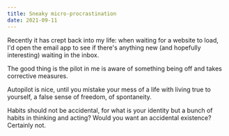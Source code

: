 ```yaml
---
title: Sneaky micro-procrastination
date: 2021-09-11
---
```


Recently it has crept back into my life: when waiting for a website to load, I'd open the email app to see if there's anything new (and hopefully interesting) waiting in the inbox.

The good thing is the pilot in me is aware of something being off and takes corrective measures.

Autopilot is nice, until you mistake your mess of a life with living true to yourself, a false sense of freedom, of spontaneity.

Habits should not be accidental, for what is your identity but a bunch of habits in thinking and acting? Would you want an accidental existence? Certainly not.
